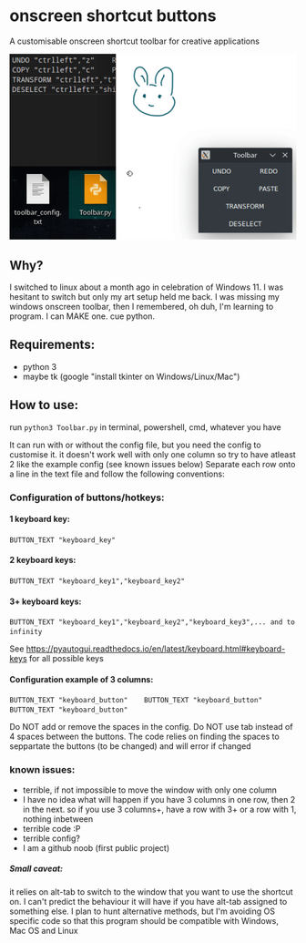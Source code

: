 # onscreen shortcut buttons
A customisable onscreen shortcut toolbar for creative applications

![screen-gif](./example.gif)

## Why?
I switched to linux about a month ago in celebration of Windows 11. I was hesitant to switch but only my art setup held me back.
I was missing my windows onscreen toolbar, then I remembered, oh duh, I'm learning to program. I can MAKE one. cue python.

## Requirements:
- python 3
- maybe tk (google "install tkinter on Windows/Linux/Mac")

## How to use:

run `python3 Toolbar.py` in terminal, powershell, cmd, whatever you have

It can run with or without the config file, but you need the config to customise it.
it doesn't work well with only one column so try to have atleast 2 like the example config (see known issues below)
Separate each row onto a line in the text file and follow the following conventions:

### Configuration of buttons/hotkeys:
#### 1 keyboard key:
`BUTTON_TEXT "keyboard_key"`
#### 2 keyboard keys:
`BUTTON_TEXT "keyboard_key1","keyboard_key2"`
#### 3+ keyboard keys:
`BUTTON_TEXT "keyboard_key1","keyboard_key2","keyboard_key3",... and to infinity`

See https://pyautogui.readthedocs.io/en/latest/keyboard.html#keyboard-keys for all possible keys

#### Configuration example of 3 columns:
`BUTTON_TEXT "keyboard_button"    BUTTON_TEXT "keyboard_button"    BUTTON_TEXT "keyboard_button"`

Do NOT add or remove the spaces in the config. Do NOT use tab instead of 4 spaces between the buttons.
The code relies on finding the spaces to seppartate the buttons (to be changed) and will error if changed

### known issues:
 - terrible, if not impossible to move the window with only one column
 - I have no idea what will happen if you have 3 columns in one row, then 2 in the next.
   so if you use 3 columns+, have a row with 3+ or a row with 1, nothing inbetween
 - terrible code :P
 - terrible config?
 - I am a github noob (first public project)

##### Small caveat:
it relies on alt-tab to switch to the window that you want to use the shortcut on. I can't predict the behaviour it will have if you have alt-tab assigned to something else. I plan to hunt alternative methods, but I'm avoiding OS specific code so that this program should be compatible with Windows, Mac OS and Linux
